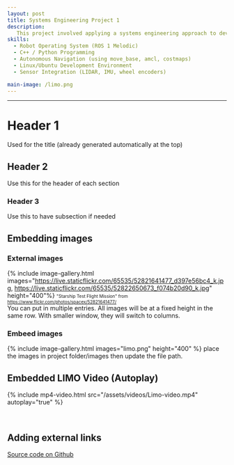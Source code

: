 ```yaml
---
layout: post
title: Systems Engineering Project 1
description:
   This project involved applying a systems engineering approach to develop and test an autonomous navigation system for the LIMO robot using ROS 1 Melodic. A custom arena was created to serve as a controlled environment for navigation tasks. The robot was configured with ROS navigation packages to perform mapping, localization, and path planning.
skills: 
  - Robot Operating System (ROS 1 Melodic)
  - C++ / Python Programming
  - Autonomous Navigation (using move_base, amcl, costmaps)
  - Linux/Ubuntu Development Environment
  - Sensor Integration (LIDAR, IMU, wheel encoders)

main-image: /limo.png
---
```


---
# Header 1 
Used for the title (already generated automatically at the top)
## Header 2  
Use this for the header of each section
### Header 3 
Use this to have subsection if needed


## Embedding images 
### External images
{% include image-gallery.html images="https://live.staticflickr.com/65535/52821641477_d397e56bc4_k.jpg, https://live.staticflickr.com/65535/52822650673_f074b20d90_k.jpg" height="400"%}
<span style="font-size: 10px">"Starship Test Flight Mission" from https://www.flickr.com/photos/spacex/52821641477/</span>  
You can put in multiple entries. All images will be at a fixed height in the same row. With smaller window, they will switch to columns.  

### Embeed images
{% include image-gallery.html images="limo.png" height="400" %} 
place the images in project folder/images then update the file path.   

## Embedded LIMO Video (Autoplay)

{% include mp4-video.html src="/assets/videos/Limo-video.mp4" autoplay="true" %}

<br>

## Adding external links
[Source code on Github](https://github.com/YongJiee/Systems-Engineering-Project-1-Group-6)



